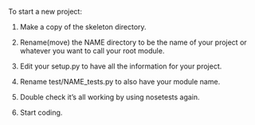 To start a new project:

1. Make a copy of the skeleton directory.

2. Rename(move) the NAME directory to be the name of your project or whatever you want to call your root module.

3. Edit your setup.py to have all the information for your project.

4. Rename test/NAME_tests.py to also have your module name.

5. Double check it’s all working by using nosetests again.

6. Start coding.